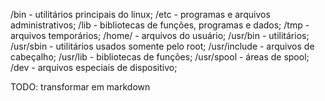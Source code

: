 /bin         - utilitários principais do linux;
/etc         - programas e arquivos administrativos;
/lib         - bibliotecas de funções, programas e dados;
/tmp         - arquivos temporários;
/home/<user> - arquivos do usuário;
/usr/bin     - utilitários;
/usr/sbin    - utilitários usados somente pelo root;
/usr/include - arquivos de cabeçalho;
/usr/lib     - bibliotecas de funções;
/usr/spool   - áreas de spool;
/dev         - arquivos especiais de dispositivo;

TODO: transformar em markdown
